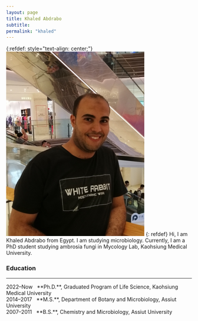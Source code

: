 ```yaml
---
layout: page
title: Khaled Abdrabo
subtitle: 
permalink: "khaled"
---
```

{:refdef: style="text-align: center;"}
![](assets/img/people/khaled_500.png)
{: refdef}
Hi, I am Khaled Abdrabo from Egypt. I am studying microbiology. Currently, I am a PhD student studying ambrosia fungi in Mycology Lab, Kaohsiung Medical University.

### Education
<hr>
2022–Now&nbsp;&nbsp;&nbsp;**Ph.D.**, Graduated Program of Life Science, Kaohsiung Medical University<br>
2014–2017&nbsp;&nbsp;&nbsp;**M.S.**, Department of Botany and Microbiology, Assiut University<br>
2007–2011&nbsp;&nbsp;&nbsp;**B.S.**, Chemistry and Microbiology, Assiut University<br>
